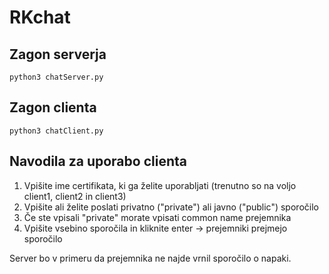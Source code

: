 # RKchat

## Zagon serverja
```
python3 chatServer.py
```

## Zagon clienta 
```
python3 chatClient.py
```

## Navodila za uporabo clienta

1. Vpišite ime certifikata, ki ga želite uporabljati (trenutno so na voljo client1, client2 in client3) 
2. Vpišite ali želite poslati privatno ("private") ali javno ("public") sporočilo
3. Če ste vpisali "private" morate vpisati common name prejemnika
4. Vpišite vsebino sporočila in kliknite enter -> prejemniki prejmejo sporočilo

Server bo v primeru da prejemnika ne najde vrnil sporočilo o napaki.
